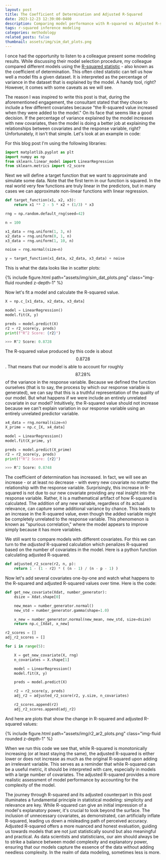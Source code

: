 ```yaml
---
layout: post
title: The Coefficient of Determination and Adjusted R-Squared
date: 2023-12-23 12:39:00-0400
description: Comparing model performance with R-squared vs Adjusted R-squared.
tags: r-squared inference modeling
categories: methodology
related_posts: false
thumbnail: assets/img/sim_dat_plots.png
---
```


I once had the opportunity to listen to a colleague present some modeling results. While discussing their model selection procedure, my colleague compared different models using the [R-squared statistic](https://en.wikipedia.org/wiki/Coefficient_of_determination) - also known as the coefficient of determination. This often cited statistic can tell us how well a model fits a given dataset. It is interpreted as the percentage of variance in the dataset that is explained by the model. A handy tool, right? However, it comes with some caveats as we will see.

The reason I was inspired to write this post is that, during the aforementioned engagement, the consultant stated that they chose to include a few different covariates because "the R-squared value increased when they were added to the model." On its face that seems like a good decision. If the percentage of variance explained by the model increases with new covariates, then the model is doing a better job at explaining the relationships between covariates and the response variable, right? Unfortunately, it isn't that simple. Let's look at an example in code:

For this blog post I'm using the following libraries:

```python
import matplotlib.pyplot as plt
import numpy as np
from sklearn.linear_model import LinearRegression
from sklearn.metrics import r2_score
```

Next we will define a target function that we want to approximate and simulate some data. Note that the first term in our function is squared. In the real world very few functions are truly linear in the predictors, but in many cases we can approximate non-linear functions with linear regression.

```python
def target_function(x1, x2, x3):
    return x1 ** 2 - 5 * x2 + (1/3) * x3

rng = np.random.default_rng(seed=42)

n = 100

x1_data = rng.uniform(1, 3, n)
x2_data = rng.uniform(0, 1, n)
x3_data = rng.uniform(1, 10, n)

noise = rng.normal(size=n)

y = target_function(x1_data, x2_data, x3_data) + noise
```

This is what the data looks like in scatter plots:

<div class="row mt-3">
    <div class="col-sm mt-3 mt-md-0">
        {% include figure.html path="assets/img/sim_dat_plots.png" class="img-fluid rounded z-depth-1" %}
    </div>
</div>
<div class="caption">

</div>

Now let's fit a model and calculate the R-squared value.

```python
X = np.c_[x1_data, x2_data, x3_data]

model = LinearRegression()
model.fit(X, y)

preds = model.predict(X)
r2 = r2_score(y, preds)
print(f"R^2 Score: {r2}")

>>> R^2 Score: 0.8728
```

The R-squared value produced by this code is about $$0.8728$$. That means that our model is able to account for roughly $$87.28\%$$ of the variance in the response variable. Because we defined the function ourselves (that is to say, the process by which our response variable is generated), we can say that this is a truthful representation of the quality of our model. But what happens if we were include an entirely unrelated covariate in our model? Intuitively, the R-squared value should not increase because we can't explain variation in our response variable using an entirely unrelated predictor variable.

```python
x4_data = rng.normal(size=n)
X_prime = np.c_[X, x4_data]

model = LinearRegression()
model.fit(X_prime, y)

preds = model.predict(X_prime)
r2 = r2_score(y, preds)
print(f"R^2 Score: {r2}")

>>> R^2 Score: 0.8748
```

The coefficient of determination has increased. In fact, we will see an increase - or at least no decrease - with every new covariate no matter the relationship with the response variable. Surprisingly, this increase in R-squared is not due to our new covariate providing any real insight into the response variable. Rather, it is a mathematical artifact of how R-squared is calculated. The addition of any new variable, regardless of its actual relevance, can capture some additional variance by chance. This leads to an increase in the R-squared value, even though the added variable might be completely unrelated to the response variable. This phenomenon is known as "spurious correlation," where the model appears to improve simply because it has more variables.

We still want to compare models with different covariates. For this we can turn to the *adjusted* R-squared calculation which penalizes R-squared based on the number of covariates in the model. Here is a python function calculating adjusted R-squared.

```python
def adjusted_r2_score(r2, n, p):
    return 1 - (1 - r2) * ( (n - 1) / (n - p - 1) )
```

Now let's add several covariates one-by-one and watch what happens to the R-squared and adjusted R-squared values over time. Here is the code:

```python
def get_new_covariate(Xdat, number_generator):
    dsize = Xdat.shape[0]

    new_mean = number_generator.normal()
    new_std = number_generator.gamma(shape=1.0)

    x_new = number_generator.normal(new_mean, new_std, size=dsize)
    return np.c_[Xdat, x_new]

r2_scores = []
adj_r2_scores = []

for i in range(5):

    X = get_new_covariate(X, rng)
    n_covariates = X.shape[1]

    model = LinearRegression()
    model.fit(X, y)

    preds = model.predict(X)

    r2 = r2_score(y, preds)
    adj_r2 = adjusted_r2_score(r2, y.size, n_covariates)

    r2_scores.append(r2)
    adj_r2_scores.append(adj_r2)
```

And here are plots that show the change in R-squared and adjusted R-squared values:

<div class="row mt-3">
    <div class="col-sm mt-3 mt-md-0">
        {% include figure.html path="assets/img/r2_ar2_plots.png" class="img-fluid rounded z-depth-1" %}
    </div>
</div>
<div class="caption">

</div>

When we run this code we see that, while R-squared is monotonically increasing (or at least staying the same), the adjusted R-squared is either lower or does not increase as much as the original R-squared upon adding an irrelevant variable. This serves as a reminder that while R-squared can be a useful metric, it should be interpreted with care, especially in models with a large number of covariates. The adjusted R-squared provides a more realistic assessment of model performance by accounting for the complexity of the model.

The journey through R-squared and its adjusted counterpart in this post illuminates a fundamental principle in statistical modeling: simplicity and relevance are key. While R-squared can give an initial impression of a model's explanatory power, it's crucial to look beyond the surface. The inclusion of unnecessary covariates, as demonstrated, can artificially inflate R-squared, leading us down a misleading path of perceived accuracy. Adjusted R-squared offers a more nuanced and honest evaluation, guiding us towards models that are not just statistically sound but also meaningful and practical. As data scientists and statisticians, our aim should always be to strike a balance between model complexity and explanatory power, ensuring that our models capture the essence of the data without adding needless complexity. In the realm of data modeling, sometimes less is more.